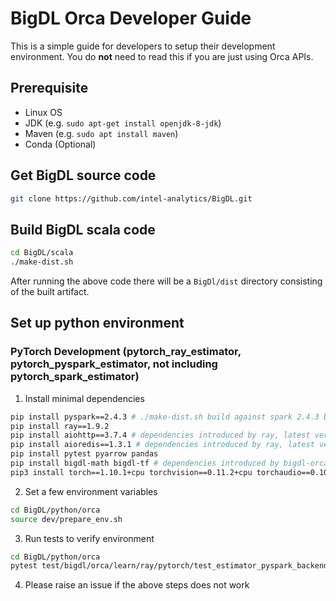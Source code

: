 # BigDL Orca Developer Guide

This is a simple guide for developers to setup their development environment. You do **not** need to read this if you are just using Orca APIs.

## Prerequisite

- Linux OS
- JDK (e.g. `sudo apt-get install openjdk-8-jdk`)
- Maven (e.g. `sudo apt install maven`)
- Conda (Optional)


## Get BigDL source code

```bash
git clone https://github.com/intel-analytics/BigDL.git
```

## Build BigDL scala code

```bash
cd BigDL/scala
./make-dist.sh
```

After running the above code there will be a `BigDl/dist` directory consisting of the built artifact.

## Set up python environment

### PyTorch Development (pytorch_ray_estimator, pytorch_pyspark_estimator, not including pytorch_spark_estimator)

1. Install minimal dependencies

```bash
pip install pyspark==2.4.3 # ./make-dist.sh build against spark 2.4.3 by default
pip install ray==1.9.2
pip install aiohttp==3.7.4 # dependencies introduced by ray, latest version has api changes
pip install aioredis==1.3.1 # dependencies introduced by ray, latest version has api changes
pip install pytest pyarrow pandas
pip install bigdl-math bigdl-tf # dependencies introduced by bigdl-orca
pip3 install torch==1.10.1+cpu torchvision==0.11.2+cpu torchaudio==0.10.1+cpu -f https://download.pytorch.org/whl/cpu/torch_stable.html
```

2. Set a few environment variables

```bash
cd BigDL/python/orca
source dev/prepare_env.sh
```

3. Run tests to verify environment

```bash
cd BigDL/python/orca
pytest test/bigdl/orca/learn/ray/pytorch/test_estimator_pyspark_backend.py
```

4. Please raise an issue if the above steps does not work
